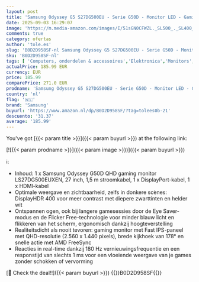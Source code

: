 ```yaml
---
layout: post
title: 'Samsung Odyssey G5 S27DG500EU - Serie G50D - Monitor LED - Gaming - 68 6 cm  27" '
date: 2025-09-03 16:29:07
image: 'https://m.media-amazon.com/images/I/51sGN0CFWZL._SL500_._SL400_.jpg'
comments: true
category: ofertas
author: 'tole.es'
slug: 'B0D2D958SF-nl Samsung Odyssey G5 S27DG500EU - Serie G50D - Monitor LED -...'
sku: 'B0D2D958SF-nl'
tags: [ 'Computers, onderdelen & accessoires','Elektronica','Monitors','samsung','🇳🇱', ]
actualPrice: 185.99 EUR
currency: EUR
price: 185.99
comparePrice: 271.0 EUR
prodname: 'Samsung Odyssey G5 S27DG500EU - Serie G50D - Monitor LED - Gaming - 68 6 cm  27" '
country: 'nl'
flag: '🇳🇱'
brand: 'Samsung'
buyurl: 'https://www.amazon.nl/dp/B0D2D958SF/?tag=tolees0b-21'
descuento: '31.37'
average: '185.99'
---
```


You've got [{{< param title >}}]({{< param buyurl >}}) at the following link:

[![{{< param prodname >}}]({{< param image >}})]({{< param buyurl >}})

ℹ️:

- Inhoud: 1 x Samsung Odyssey G50D QHD gaming monitor LS27DG500EUXEN, 27 inch, 1,5 m stroomkabel, 1 x DisplayPort-kabel, 1 x HDMI-kabel
- Optimale weergave en zichtbaarheid, zelfs in donkere scènes: DisplayHDR 400 voor meer contrast met diepere zwarttinten en helder wit
- Ontspannen ogen, ook bij langere gamesessies door de Eye Saver-modus en de Flicker Free-technologie voor minder blauw licht en flikkeren van het scherm, ergonomisch dankzij hoogteverstelling
- Realiteitsdicht als nooit tevoren: gaming monitor met Fast IPS-paneel met QHD-resolutie (2.560 x 1.440 pixels), brede kijkhoek van 178° en snelle actie met AMD FreeSync
- Reacties in real-time dankzij 180 Hz vernieuwingsfrequentie en een responstijd van slechts 1 ms voor een vloeiende weergave van je games zonder schokken of vervorming

[🛒 Check the deal!!]({{< param buyurl >}})
{{<world>}}B0D2D958SF{{</world>}}
